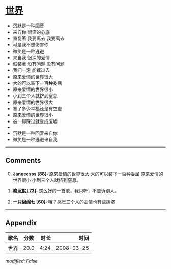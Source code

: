 # [世界](https://music.163.com/song?id=65138)

* 沉默是一种回音
* 来自你 很深的心底
* 重复著 我要离去 我要离去
* 可是我不想伤害你
* 微笑是一种逃避
* 来自我 很深的爱情
* 假装著 没有问题 没有问题
* 我们一定 能撑过去
* 原来爱情的世界很大
* 大的可以装下一百种委屈
* 原来爱情的世界很小
* 小到三个人就挤到窒息
* 原来爱情的世界很大
* 塞了多少幸福还是有空虚
* 原来爱情的世界很小
* 被一脚踩过就变成废墟
* 
* 沉默是一种回音来自你
* 微笑是一种逃避来自我


---

## Comments
0. **[Janeeesss \[88\]](https://music.163.com/#/user/home?id=83714384):** 原来爱情的世界很大                                  大的可以装下一百种委屈                                             原来爱情的世界很小                                     小到三个人就挤到窒息。

1. **[晓沉默 \[73\]](https://music.163.com/#/user/home?id=49484996):** 这么好的一首歌，我只听，不告诉别人。

2. **[一只绵绵七 \[60\]](https://music.163.com/#/user/home?id=67855131):** 哦？感觉三个人的友情也有些拥挤



---

## Appendix

|歌名|分数|时长|时间|
|:---|:---:|---:|---:|
|世界|20.0|4:24|2008-03-25

*modified: False*